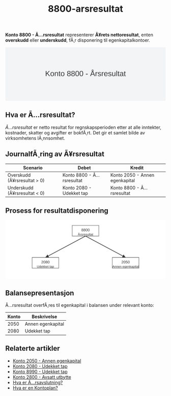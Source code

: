 ﻿---
title: "8800-arsresultat"
meta_title: "8800-arsresultat"
meta_description: '**Konto 8800 - Ã…rsresultat** representerer **Ã¥rets nettoresultat**, enten **overskudd** eller **underskudd**, fÃ¸r disponering til egenkapitalkontoer.'
slug: 8800-arsresultat
type: blog
layout: pages/single
---

**Konto 8800 - Ã…rsresultat** representerer **Ã¥rets nettoresultat**, enten **overskudd** eller **underskudd**, fÃ¸r disponering til egenkapitalkontoer.

![Illustrasjon av konto 8800 Ã¥rsresultat](8800-arsresultat-image.svg)

## Hva er Ã…rsresultat?

*Ã…rsresultat* er netto resultat for regnskapsperioden etter at alle inntekter, kostnader, skatter og avgifter er bokfÃ¸rt. Det gir et samlet bilde av virksomhetens lÃ¸nnsomhet.

## JournalfÃ¸ring av Ã¥rsresultat

| Scenario                             | Debet                           | Kredit                          |
|--------------------------------------|---------------------------------|---------------------------------|
| Overskudd (Ã¥rsresultat > 0)          | Konto 8800 - Ã…rsresultat        | Konto 2050 - Annen egenkapital  |
| Underskudd (Ã¥rsresultat < 0)         | Konto 2080 - Udekket tap         | Konto 8800 - Ã…rsresultat        |

## Prosess for resultatdisponering

![Prosess for resultatdisponering](resultatdisponering.svg)

## Balansepresentasjon

Ã…rsresultat overfÃ¸res til egenkapital i balansen under relevant konto:

| Konto | Beskrivelse            |
|-------|------------------------|
| 2050  | Annen egenkapital      |
| 2080  | Udekket tap            |

## Relaterte artikler

* [Konto 2050 - Annen egenkapital](/blogs/kontoplan/2050-annen-egenkapital "Konto 2050 - Annen egenkapital: Annen egenkapital i Norsk Standard Kontoplan")
* [Konto 2080 - Udekket tap](/blogs/kontoplan/2080-udekket-tap "Konto 2080 - Udekket tap: Udekket tap i Norsk Standard Kontoplan")
* [Konto 8990 - Udekket tap](/blogs/kontoplan/8990-udekket-tap "Konto 8990 - Udekket tap: Lukking av underskudd i resultatdisponeringen")
* [Konto 2800 - Avsatt utbytte](/blogs/kontoplan/2800-avsatt-utbytte "Konto 2800 - Avsatt utbytte: Avsetning av utbytte som kortsiktig gjeld i Norsk Standard Kontoplan")
* [Hva er Ã…rsavslutning?](/blogs/regnskap/hva-er-aarsavslutning "Hva er Ã…rsavslutning? En Guide til Ã…rsavslutning i Regnskap")
* [Hva er en Kontoplan?](/blogs/regnskap/hva-er-kontoplan "Hva er en Kontoplan? Komplett Guide til Kontoplaner i Norsk Regnskap")
